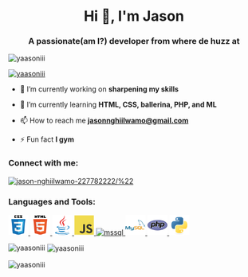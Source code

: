 <h1 align="center">Hi 👋, I'm Jason</h1>
<h3 align="center">A passionate(am I?) developer from where de huzz at</h3>

<p align="left"> <img src="https://komarev.com/ghpvc/?username=yaasoniii&label=Profile%20views&color=0e75b6&style=flat" alt="yaasoniii" /> </p>

<p align="left"> <a href="https://github.com/ryo-ma/github-profile-trophy"><img src="https://github-profile-trophy.vercel.app/?username=yaasoniii" alt="yaasoniii" /></a> </p>

- 🔭 I’m currently working on **sharpening my skills**

- 🌱 I’m currently learning **HTML, CSS, ballerina, PHP, and ML**

- 📫 How to reach me **jasonnghiilwamo@gmail.com**

- ⚡ Fun fact **I gym**

<h3 align="left">Connect with me:</h3>
<p align="left">
<a href="https://linkedin.com/in/jason-nghiilwamo-227782222/%22" target="blank"><img align="center" src="https://raw.githubusercontent.com/rahuldkjain/github-profile-readme-generator/master/src/images/icons/Social/linked-in-alt.svg" alt="jason-nghiilwamo-227782222/%22" height="30" width="40" /></a>
</p>

<h3 align="left">Languages and Tools:</h3>
<p align="left"> <a href="https://www.w3schools.com/css/" target="_blank" rel="noreferrer"> <img src="https://raw.githubusercontent.com/devicons/devicon/master/icons/css3/css3-original-wordmark.svg" alt="css3" width="40" height="40"/> </a> <a href="https://www.w3.org/html/" target="_blank" rel="noreferrer"> <img src="https://raw.githubusercontent.com/devicons/devicon/master/icons/html5/html5-original-wordmark.svg" alt="html5" width="40" height="40"/> </a> <a href="https://www.java.com" target="_blank" rel="noreferrer"> <img src="https://raw.githubusercontent.com/devicons/devicon/master/icons/java/java-original.svg" alt="java" width="40" height="40"/> </a> <a href="https://developer.mozilla.org/en-US/docs/Web/JavaScript" target="_blank" rel="noreferrer"> <img src="https://raw.githubusercontent.com/devicons/devicon/master/icons/javascript/javascript-original.svg" alt="javascript" width="40" height="40"/> </a> <a href="https://www.microsoft.com/en-us/sql-server" target="_blank" rel="noreferrer"> <img src="https://www.svgrepo.com/show/303229/microsoft-sql-server-logo.svg" alt="mssql" width="40" height="40"/> </a> <a href="https://www.mysql.com/" target="_blank" rel="noreferrer"> <img src="https://raw.githubusercontent.com/devicons/devicon/master/icons/mysql/mysql-original-wordmark.svg" alt="mysql" width="40" height="40"/> </a> <a href="https://www.php.net" target="_blank" rel="noreferrer"> <img src="https://raw.githubusercontent.com/devicons/devicon/master/icons/php/php-original.svg" alt="php" width="40" height="40"/> </a> <a href="https://www.python.org" target="_blank" rel="noreferrer"> <img src="https://raw.githubusercontent.com/devicons/devicon/master/icons/python/python-original.svg" alt="python" width="40" height="40"/> </a> </p>

<p><img align="left" src="https://github-readme-stats.vercel.app/api/top-langs?username=yaasoniii&show_icons=true&theme=highcontrast&hide_border=true&locale=en&layout=compact" alt="yaasoniii" /></p>

<p>&nbsp;<img align="center" src="https://github-readme-stats.vercel.app/api?username=yaasoniii&show_icons=true&theme=highcontrast&text_color=ffffff&hide_border=true&locale=en" alt="yaasoniii" /></p>

<p><img align="center" src="https://github-readme-streak-stats.herokuapp.com/?user=yaasoniii&theme=highcontrast" alt="yaasoniii" /></p>
